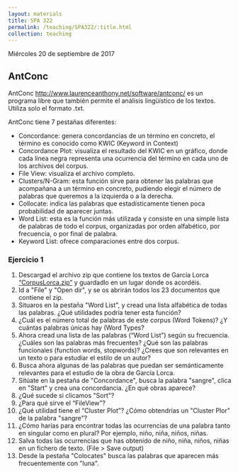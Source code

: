 ```yaml
---
layout: materials
title: SPA 322
permalink: /teaching/SPA322/:title.html
collection: teaching
---
```

Miércoles 20 de septiembre de 2017

## AntConc 
AntConc http://www.laurenceanthony.net/software/antconc/ es un programa libre que también permite el análisis lingüístico de los textos. Utiliza solo el formato .txt. 

AntConc tiene 7 pestañas diferentes: 

* Concordance: genera concordancias de un término en concreto, el término es conocido como KWIC (Keyword in Context)
* Concordance Plot: visualiza el resultado del KWIC en un gráfico, donde cada línea negra representa una ocurrencia del término en cada uno de los archivos del corpus. 
* File View: visualiza el archivo completo. 
* Clusters/N-Gram: esta función sirve para obtener las palabras que acompañana a un término en concreto, pudiendo elegir el número de palabras que queremos a la izquierda o a la derecha. 
* Collocate: indica las palabras que estadísticamente tienen poca probabilidad de aparecer juntas. 
* Word List: esta es la función más utilizada y consiste en una simple lista de palabras de todo el corpus, organizadas por orden alfabético, por frecuencia, o por final de palabra. 
* Keyword List: ofrece comparaciones entre dos corpus. 

### Ejercicio 1 
1.	Descargad el archivo zip que contiene los textos de García Lorca [“CorpusLorca.zip”](https://github.com/susannalles/susannalles.github.io/blob/master/_courses/SPA322/corpus/CorpusLorca.zip) y guardadlo en un lugar donde os acordéis. 
2. Id a "File" y "Open dir", y se os abrirán todos los 23 documentos que contiene el zip. 
3. Situaros en la pestaña "Word List", y cread una lista alfabética de todas las palabras. ¿Qué utilidades podría tener esta función?
4. ¿Cuál es el número total de palabras de este corpus (Word Tokens)? ¿Y cuántas palabras únicas hay (Word Types?
5. Ahora cread una lista de las palabras (“Word List”) según su frecuencia. ¿Cuáles son las palabras más frecuentes? ¿Qué son las palabras funcionales (function words, stopwords)? ¿Crees que son relevantes en un texto o para estudiar el estilo de un autor?
6. Busca ahora algunas de las palabras que puedan ser semánticamente relevantes para el estudio de la obra de García Lorca. 
7. Sitúate en la pestaña de "Concordance", busca la palabra "sangre", clica en "Start" y crea una concordancia. ¿En qué obras aparece?
8. ¿Qué sucede si clicamos "Sort"?
9. ¿Para qué sirve el “FileView”?
10. ¿Qué utilidad tiene el “Cluster Plot”? ¿Cómo obtendrías un "Cluster Plor" de la palabra "sangre"? 
11. ¿Cómo harías para encontrar todas las ocurrencias de una palabra tanto en singular como en plural? Por ejemplo, niño, niña, niños, niñas. 
12. Salva todas las ocurrencias que has obtenido de niño, niña, niños, niñas en un fichero de texto. (File > Save output)
13. Desde la pestaña "Colocates" busca las palabras que aparecen más frecuentemente con "luna". 
